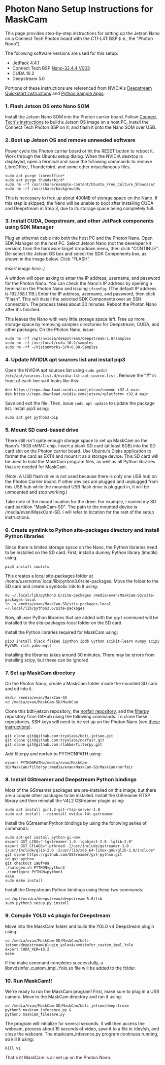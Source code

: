 # Photon Nano Setup Instructions for MaskCam
This page provides step-by-step instructions for setting up the Jetson Nano on a Connect Tech Photon board with the CTI-L4T BSP (i.e., the "Photon Nano"). 

The following software versions are used for this setup:

* JetPack 4.4.1
* Connect Tech BSP [Nano-32.4.4 V003](https://connecttech.com/ftp/Drivers/L4T-Release-Notes/Jetson-Nano/Nano-32.4.4.pdf)
* CUDA 10.2
* Deepstream 5.0

Portions of these instructions are referenced from NVIDIA's [Deepstream Quickstart instructions](https://docs.nvidia.com/metropolis/deepstream/dev-guide/text/DS_Quickstart.html#jetson-setup) and [Python Sample Apps](https://docs.nvidia.com/metropolis/deepstream/dev-guide/text/DS_Python_Sample_Apps.html#python-bindings).

### 1. Flash Jetson OS onto Nano SOM
Install the Jetson Nano SOM into the Photon carrier board. Follow [Connect Tech's instructions](https://connecttech.com/resource-center/kdb373/) to build a Jetson OS image on a host PC, install the Connect Tech Photon BSP on it, and flash it onto the Nano SOM over USB.

### 2. Boot up Jetson OS and remove unneeded software
Power cycle the Photon carrier board or hit the RESET button to reboot it. Work through the Ubuntu setup dialog. When the NVIDIA desktop is displayed, open a terminal and issue the following commands to remove LibreOffice, Thunderbird, and some other miscellaneous files.

```
sudo apt purge libreoffice*
sudo apt purge thunderbird*
sudo rm -rf /usr/share/example-content/Ubuntu_Free_Culture_Showcase/
sudo rm -rf /usr/share/backgrounds
```

This is necessary to free up about 400MB of storage space on the Nano. If this step is skipped, the Nano will be unable to boot after installing CUDA and Deepstream in Step 3, due to its storage space being completely full.

### 3. Install CUDA, Deepstream, and other JetPack components using SDK Manager
Plug an ethernet cable into both the host PC and the Photon Nano. Open SDK Manager on the host PC. Select Jetson Nano (not the developer kit version) from the hardware target dropdown menu, then click "CONTINUE". De-select the Jetson OS box and select the SDK Components box, as shown in the image below. Click "FLASH".

*Insert image here :)*

A window will open asking to enter the IP address, username, and password for the Photon Nano. You can check the Nano's IP address by opening a terminal on the Photon Nano and issuing `ifconfig`. (The default IP address is 192.168.1.119.) Enter the IP address, username, and password, then click "Flash". This will install the selected SDK Components over an SSH connection. The process takes about 30 minutes. Reboot the Photon Nano after it's finished.

This leaves the Nano with very little storage space left. Free up more storage space by removing samples directories for Deepstream, CUDA, and other packages. On the Photon Nano, issue:

```
sudo rm -rf /opt/nvidia/deepstream/deepstream-5.0/samples
sudo rm -rf /usr/local/cuda-10.2/samples
sudo rm -rf ~/VisionWorks-SFM-0.90-Samples

```

### 4. Update NVIDIA apt sources list and install pip3
Open the NVIDIA apt sources list using `sudo gedit /etc/apt/sources.list.d/nvidia-l4t-apt-source.list` . Remove the "#" in front of each line so it looks like this:

```
deb https://repo.download.nvidia.com/jetson/common r32.4 main
deb https://repo.download.nvidia.com/jetson/<platform> r32.4 main
```

Save and exit the file. Then, issue `sudo apt update` to update the package list. Install pip3 using:
```
sudo apt get python3-pip
```

### 5. Mount SD card-based drive
There still isn't quite enough storage space to set up MaskCam on the Nano's 16GB eMMC chip. Insert a blank SD card (at least 8GB) into the SD card slot on the Photon carrier board. Use Ubuntu's Disks application to format the card as EXT4 and mount it as a storage device.  This SD card will be used to hold the MaskCam program files, as well as all Python libraries that are needed for MaskCam.

(Note: A USB flash drive is not used because there is only one USB hub on the Photon Carrier board. If other devices are plugged and unplugged from this USB hub while the mounted USB flash drive is plugged in, it will be unmounted and stop working.)

Take note of the mount location for the drive. For example, I named my SD card partition "MaskCam-SD". The path to the mounted device is /media/evan/MaskCam-SD. I will refer to location for the rest of the setup instructions.



### 6.  Create symlink to Python site-packages directory and install Python libraries
Since there is limited storage space on the Nano, the Python libraries need to be installed on the SD card. First, install a dummy Python library (imutils) using:

```
pip3 install imutils
```

This creates a local site-packages folder at /home/*username*/.local/lib/python3.6/site-packages. Move the folder to the SD card and create a symbolic link to it using:

```
mv ~/.local/lib/python3.6/site-packages /media/evan/MaskCam-SD/site-packages-local
ln -s /media/evan/MaskCam-SD/site-packages-local ~/.local/lib/python3.6/site-packages
```

Now, all user Python libraries that are added with the `pip3` command will be installed to the site-packages-local folder on the SD card.

Install the Python libraries required for MaskCam using:
```
pip3 install black flake8 ipython ipdb Cython scikit-learn numpy scipy PyYAML rich paho-mqtt
```

Installing the libraries takes around 30 minutes. There may be errors from installing scipy, but these can be ignored.

### 7. Set up MaskCam directory
On the Photon Nano, create a MaskCam folder inside the mounted SD card and cd into it.

```
mkdir /media/evan/MaskCam-SD
cd /media/evan/MaskCam-SD/MaskCam
```

Clone this bdti-jetson repository, the [norfair repository](https://github.com/tryolabs/norfair), and the [filterpy](https://github.com/rlabbe/filterpy) repository from GitHub using the following commands. To clone these repositories, SSH keys will need to be set up on the Photon Nano (see [these instructions](https://docs.github.com/en/github/authenticating-to-github/connecting-to-github-with-ssh)).

```
git clone git@github.com:tryolabs/bdti-jetson.git
git clone git@github.com:tryolabs/norfair.git
git clone git@github.com:rlabbe/filterpy.git
```

Add filterpy and norfair to PYTHONPATH using:
```
export PYTHONPATH=/media/evan/MaskCam-SD/MaskCam/filterpy:/media/evan/MaskCam-SD/MaskCam/norfair
```

### 8. Install GStreamer and Deepstream Python bindings
Most of the GStreamer packages are pre-installed on this image, but there are a couple other packages to be installed. Install the GStreamer RTSP library and then reinstall the V4L2 GStreamer plugin using:
```
sudo apt install gir1.2-gst-rtsp-server-1.0
sudo apt install --reinstall nvidia-l4t-gstreamer
```

Install the GStreamer Python bindings by using the following series of commands:
```
sudo apt-get install python-gi-dev
export GST_LIBS="-lgstreamer-1.0 -lgobject-2.0 -lglib-2.0"
export GST_CFLAGS="-pthread -I/usr/include/gstreamer-1.0 -I/usr/include/glib-2.0 -I/usr/lib/x86_64-linux-gnu/glib-2.0/include"
git clone https://github.com/GStreamer/gst-python.git
cd gst-python
git checkout 1a8f48a
./autogen.sh PYTHON=python3
./configure PYTHON=python3
make
sudo make install
```

Install the Deepstream Python bindings using these two commands:
```
cd /opt/nvidia/deepstream/deepstream-5.0/lib
sudo python3 setup.py install
```

### 9. Compile YOLO v4 plugin for Deepstream
Move into the MaskCam folder and build the YOLO v4 Deepstream plugin using:
```
cd /media/evan/MaskCam-SD/MaskCam/bdti-jetson/deepstream/plugin_yolov4/nvdsinfer_custom_impl_Yolo
export CUDA_VER=10.2
make
```

If the make command completes successfully, a libnvdsinfer_custom_impl_Yolo.so file will be added to the folder.

### 10. Run MaskCam!!
We're ready to run the MaskCam program! First, make sure to plug in a USB camera. Move to the MaskCam directory and run it using:
```
cd /media/evan/MaskCam-SD/MaskCam/bdti-jetson/deepstream
python3 maskcam_inference.py &
python3 maskcam_filesave.py
```

The program will initialize for several seconds. It will then access the webcam, process about 15 seconds of video, save it to a file in /dev/sh, and close the webcam. The maskcam_inference.py program continues running, so kill it using:
```
kill %1
```

That's it! MaskCam is all set up on the Photon Nano.
